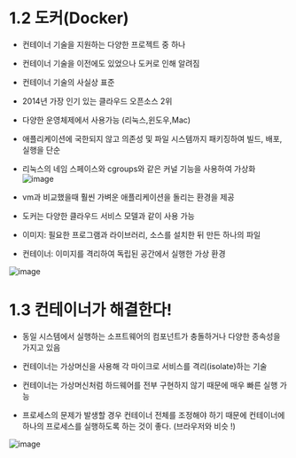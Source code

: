 # 1.2 도커(Docker)
- 컨테이너 기술을 지원하는 다양한 프로젝트 중 하나
- 컨테이너 기술을 이전에도 있었으나 도커로 인해 알려짐
- 컨테이너 기술의 사실상 표준
- 2014년 가장 인기 있는 클라우드 오픈소스 2위
- 다양한 운영체제에서 사용가능 (리눅스,윈도우,Mac)
- 애플리케이션에 국한되지 않고 의존성 및 파일 시스템까지 패키징하여 빌드, 배포,실행을 단순
- 리눅스의 네임 스페이스와 cgroups와 같은 커널 기능을 사용하여 가상화
![image](https://user-images.githubusercontent.com/81672260/143965846-4db9b685-6c59-431e-bb9a-2138bef90bc8.png)


- vm과 비교했을때 훨씬 가벼운 애플리케이션을 돌리는 환경을 제공
- 도커는 다양한 클라우드 서비스 모델과 같이 사용 가능

- 이미지: 필요한 프로그램과 라이브러리, 소스를 설치한 뒤 만든 하나의 파일

- 컨테이너: 이미지를 격리하여 독립된 공간에서 실행한 가상 환경

![image](https://user-images.githubusercontent.com/81672260/143965812-605958bb-9a25-433e-8d6c-ef8507a41288.png)

# 1.3 컨테이너가 해결한다!

- 동일 시스템에서 실행하는 소프트웨어의 컴포넌트가 충돌하거나 다양한 종속성을 가지고 있음

- 컨테이너는 가상머신을 사용해 각 마이크로 서비스를 격리(isolate)하는 기술

- 컨테이너는 가상머신처럼 하드웨어를 전부 구현하지 않기 때문에 매우 빠른 실행 가능

- 프로세스의 문제가 발생할 경우 컨테이너 전체를 조정해야 하기 때문에 컨테이너에 하나의 프로세스를 실행하도록 하는 것이 좋다. (브라우저와 비슷 !)

![image](https://user-images.githubusercontent.com/81672260/143966137-06bc846e-c5a2-4303-80a3-5f48dc6844fd.png)

